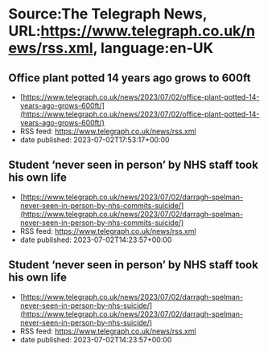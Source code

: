 # Source:The Telegraph News, URL:https://www.telegraph.co.uk/news/rss.xml, language:en-UK

## Office plant potted 14 years ago grows to 600ft
 - [https://www.telegraph.co.uk/news/2023/07/02/office-plant-potted-14-years-ago-grows-600ft/](https://www.telegraph.co.uk/news/2023/07/02/office-plant-potted-14-years-ago-grows-600ft/)
 - RSS feed: https://www.telegraph.co.uk/news/rss.xml
 - date published: 2023-07-02T17:53:17+00:00



## Student ‘never seen in person’ by NHS staff took his own life
 - [https://www.telegraph.co.uk/news/2023/07/02/darragh-spelman-never-seen-in-person-by-nhs-commits-suicide/](https://www.telegraph.co.uk/news/2023/07/02/darragh-spelman-never-seen-in-person-by-nhs-commits-suicide/)
 - RSS feed: https://www.telegraph.co.uk/news/rss.xml
 - date published: 2023-07-02T14:23:57+00:00



## Student ‘never seen in person’ by NHS staff took his own life
 - [https://www.telegraph.co.uk/news/2023/07/02/darragh-spelman-never-seen-in-person-by-nhs-suicide/](https://www.telegraph.co.uk/news/2023/07/02/darragh-spelman-never-seen-in-person-by-nhs-suicide/)
 - RSS feed: https://www.telegraph.co.uk/news/rss.xml
 - date published: 2023-07-02T14:23:57+00:00



